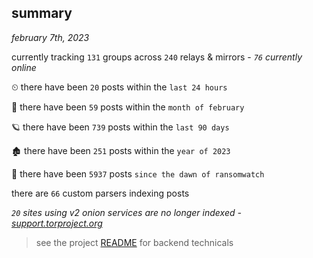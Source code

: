 
## summary
_february 7th, 2023_

currently tracking `131` groups across `240` relays & mirrors - _`76` currently online_

⏲ there have been `20` posts within the `last 24 hours`

🦈 there have been `59` posts within the `month of february`

🪐 there have been `739` posts within the `last 90 days`

🏚 there have been `251` posts within the `year of 2023`

🦕 there have been `5937` posts `since the dawn of ransomwatch`

there are `66` custom parsers indexing posts

_`20` sites using v2 onion services are no longer indexed - [support.torproject.org](https://support.torproject.org/onionservices/v2-deprecation/)_

> see the project [README](https://github.com/joshhighet/ransomwatch#ransomwatch--) for backend technicals
